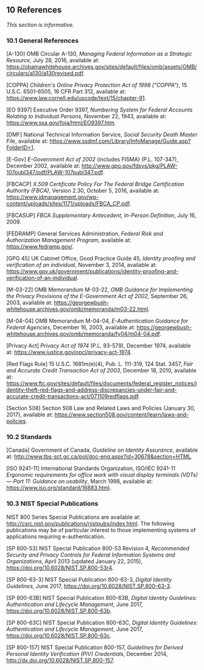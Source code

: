 <a name="references"></a>

<div class="breaker"></div>

## 10 References

*This section is informative.*

### 10.1 General References

<a name="A-130"></a>[A-130] OMB Circular A-130, *Managing Federal Information as a Strategic Resource*, July 28, 2016, available at: <https://obamawhitehouse.archives.gov/sites/default/files/omb/assets/OMB/circulars/a130/a130revised.pdf>.

<a name="COPPA"></a>[COPPA] *Children's Online Privacy Protection Act of 1998 ("COPPA")*, 15 U.S.C. 6501-6505, 16 CFR Part 312, available at: <https://www.law.cornell.edu/uscode/text/15/chapter-91>.

<a name="9397"></a>[EO 9397] Executive Order 9397, *Numbering System for Federal Accounts Relating to Individual Persons*, November 22, 1943, available at: <https://www.ssa.gov/foia/html/EO9397.htm>.

<a name="dmf"></a>[DMF] National Technical Information Service, *Social Security Death Master File*, available at: <https://www.ssdmf.com/Library/InfoManage/Guide.asp?FolderID=1>.

<a name="E-Gov"></a>[E-Gov] *E-Government Act of 2002* \(includes FISMA) (P.L. 107-347), December 2002, available at: <http://www.gpo.gov/fdsys/pkg/PLAW-107publ347/pdf/PLAW-107publ347.pdf>.

<a name="fbcacp"></a>[FBCACP] *X.509 Certificate Policy For The Federal Bridge Certification Authority (FBCA)*, Version 2.30, October 5, 2016, available at: <https://www.idmanagement.gov/wp-content/uploads/sites/1171/uploads/FBCA_CP.pdf>.

<a name="fbcasup"></a>[FBCASUP] *FBCA Supplementary Antecedent, In-Person Definition*, July 16, 2009.

<a name="FEDRAMP"></a>[FEDRAMP] General Services Administration, *Federal Risk and Authorization Management Program*, available at: <https://www.fedramp.gov/>.

<a name="GPG45"></a>[GPG 45] UK Cabinet Office, Good Practice Guide 45, *Identity proofing and verification of an individual*, November 3, 2014, available at: <https://www.gov.uk/government/publications/identity-proofing-and-verification-of-an-individual>.

<a name="M-03-22"></a>[M-03-22] OMB Memorandum M-03-22, *OMB Guidance for Implementing the Privacy Provisions of the E-Government Act of 2002*, September 26, 2003, available at: <https://georgewbush-whitehouse.archives.gov/omb/memoranda/m03-22.html>.

<a name="M-04-04"></a>[M-04-04] OMB Memorandum M-04-04, *E-Authentication Guidance for Federal Agencies*, December 16, 2003, available at: <https://georgewbush-whitehouse.archives.gov/omb/memoranda/fy04/m04-04.pdf>.

<a name="PrivacyAct"></a>[Privacy Act] *Privacy Act of 1974* (P.L. 93-579), December 1974, available at: <https://www.justice.gov/opcl/privacy-act-1974>.

<a name="rfr"></a>[Red Flags Rule] 15 U.S.C. 1681m(e)(4), Pub. L. 111-319, 124 Stat. 3457, *Fair and Accurate Credit Transaction Act of 2003*, December 18, 2010, available at: <https://www.ftc.gov/sites/default/files/documents/federal_register_notices/identity-theft-red-flags-and-address-discrepancies-under-fair-and-accurate-credit-transactions-act/071109redflags.pdf>.

<a name="Section508"></a>[Section 508] Section 508 Law and Related Laws and Policies (January 30, 2017), available at: <https://www.section508.gov/content/learn/laws-and-policies>.

### 10.2 Standards

<a name="canada"></a>[Canada] Government of Canada, *Guideline on Identity Assurance*, available at: <http://www.tbs-sct.gc.ca/pol/doc-eng.aspx?id=30678&section=HTML>.

<a name="ISO9241"></a>[ISO 9241-11] International Standards Organization, ISO/IEC 9241-11 *Ergonomic requirements for office work with visual display terminals (VDTs) — Part 11: Guidance on usability*, March 1998, available at: <https://www.iso.org/standard/16883.html>.

### 10.3 NIST Special Publications

NIST 800 Series Special Publications are available at: <http://csrc.nist.gov/publications/nistpubs/index.html>. The following publications may be of particular interest to those implementing systems of applications requiring e-authentication.

<a name="SP800-53"></a>[SP 800-53] NIST Special Publication 800-53 Revision 4, *Recommended Security and Privacy Controls for Federal Information Systems and Organizations*, April 2013 (updated January 22, 2015), <https://doi.org/10.6028/NIST.SP.800-53r4>.

<a name="SP800-63-3"></a>[SP 800-63-3] NIST Special Publication 800-63-3, *Digital Identity Guidelines*, June 2017, <https://doi.org/10.6028/NIST.SP.800-63-3>.

<a name="SP800-63B"></a>[SP 800-63B] NIST Special Publication 800-63B, *Digital Identity Guidelines: Authentication and Lifecycle Management*, June 2017, <https://doi.org/10.6028/NIST.SP.800-63b>.

<a name="SP800-63C"></a>[SP 800-63C] NIST Special Publication 800-63C, *Digital Identity Guidelines: Authentication and Lifecycle Management*, June 2017, <https://doi.org/10.6028/NIST.SP.800-63c>.


<a name="SP800-157"></a>[SP 800-157] NIST Special Publication 800-157, *Guidelines for Derived Personal Identity Verification (PIV) Credentials*, December 2014, <http://dx.doi.org/10.6028/NIST.SP.800-157>.
